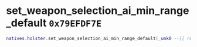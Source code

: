 # set_weapon_selection_ai_min_range_default `0x79EFDF7E`

```lua
natives.holster.set_weapon_selection_ai_min_range_default(_unk0 --[[ number ]], _unk1 --[[ number ]])
```
